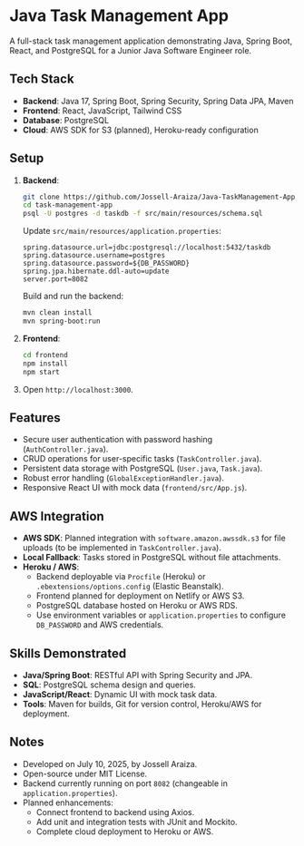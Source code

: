 # Java Task Management App

A full-stack task management application demonstrating Java, Spring Boot, React, and PostgreSQL for a Junior Java Software Engineer role.

## Tech Stack
- **Backend**: Java 17, Spring Boot, Spring Security, Spring Data JPA, Maven
- **Frontend**: React, JavaScript, Tailwind CSS
- **Database**: PostgreSQL
- **Cloud**: AWS SDK for S3 (planned), Heroku-ready configuration

## Setup
1. **Backend**:
    ```bash
    git clone https://github.com/Jossell-Araiza/Java-TaskManagement-App.git
    cd task-management-app
    psql -U postgres -d taskdb -f src/main/resources/schema.sql
    ```

    Update `src/main/resources/application.properties`:
    ```properties
    spring.datasource.url=jdbc:postgresql://localhost:5432/taskdb
    spring.datasource.username=postgres
    spring.datasource.password=${DB_PASSWORD}
    spring.jpa.hibernate.ddl-auto=update
    server.port=8082
    ```

    Build and run the backend:
    ```bash
    mvn clean install
    mvn spring-boot:run
    ```

2. **Frontend**:
    ```bash
    cd frontend
    npm install
    npm start
    ```

3. Open `http://localhost:3000`.

## Features
- Secure user authentication with password hashing (`AuthController.java`).
- CRUD operations for user-specific tasks (`TaskController.java`).
- Persistent data storage with PostgreSQL (`User.java`, `Task.java`).
- Robust error handling (`GlobalExceptionHandler.java`).
- Responsive React UI with mock data (`frontend/src/App.js`).

## AWS Integration
- **AWS SDK**: Planned integration with `software.amazon.awssdk.s3` for file uploads (to be implemented in `TaskController.java`).
- **Local Fallback**: Tasks stored in PostgreSQL without file attachments.
- **Heroku / AWS**:
  - Backend deployable via `Procfile` (Heroku) or `.ebextensions/options.config` (Elastic Beanstalk).
  - Frontend planned for deployment on Netlify or AWS S3.
  - PostgreSQL database hosted on Heroku or AWS RDS.
  - Use environment variables or `application.properties` to configure `DB_PASSWORD` and AWS credentials.

## Skills Demonstrated
- **Java/Spring Boot**: RESTful API with Spring Security and JPA.
- **SQL**: PostgreSQL schema design and queries.
- **JavaScript/React**: Dynamic UI with mock task data.
- **Tools**: Maven for builds, Git for version control, Heroku/AWS for deployment.

## Notes
- Developed on July 10, 2025, by Jossell Araiza.
- Open-source under MIT License.
- Backend currently running on port `8082` (changeable in `application.properties`).
- Planned enhancements:
  - Connect frontend to backend using Axios.
  - Add unit and integration tests with JUnit and Mockito.
  - Complete cloud deployment to Heroku or AWS.
